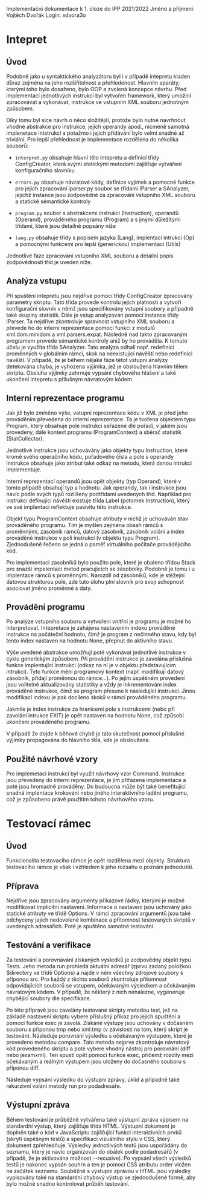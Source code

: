 Implementační dokumentace k 1. úloze do IPP 2021/2022
Jméno a příjmení: Vojtěch Dvořák
Login: xdvora3o

# Intepret

## Úvod
Podobně jako u syntaktického analyzátoru byl i v případě intepretu kladen důraz zejména na jeho rozšiřitelnost a přehledenost. Hlavním aparáty, kterými toho bylo dosaženo, bylo OOP a zvolená koncepce návrhu. Před implementací jednotlivých instrukcí byl vytvořen framework, který umožnil zpracovávat a vykonávat, instrukce ve vstupním XML souboru jednotným způsobem.

Díky tomu byl sice návrh o něco složitější, protože bylo nutné navrhnout vhodné abstrakce pro instrukce, jejich operandy apod., nicméně samotná implenetace intstrukcí a potažmo i jejich přidávání bylo velmi snadné až triviální.
Pro lepší přehlednost je implementace rozdělena do několika souborů:

+ `interpret.py` obsahuje hlavní tělo intepretu a definicí třídy ConfigCreator, která svými statickými metodami zajišťuje vytváření konfiguračního slovníku

+ `errors.py` obsahuje návratové kódy, definice vyjímek a pomocné funkce pro jejich zpracování
iparser.py soubor se třídami IParser a SAnalyzer, jejichž instance jsou zodpovědné za zpracování vstupního XML souboru a statické sémantické kontroly

+ `program.py` soubor s abstrakcemi instrukcí (Instruction), operandů (Operand), prováděného programu (Program) a s jinými důležitými třídami, které jsou detailně popsány níže

+ `lang.py` obsahuje třídy s popisem jazyka (Lang), implentací intrukcí (Op) a pomocnými funkcemi pro lepší (generickou) implementaci (Utils)

Jednotlivé fáze zpracování vstupního XML souboru a detailní popis zodpovědností tříd je uveden níže.

## Analýza vstupu
Při spuštění intepretu jsou nejdříve pomocí třídy ConfigCreator zpracovány parametry skriptu. Tato třída provede kontrolu jejich platnosti a vytvoří konfigurační slovník v němž jsou specifikovány vstupní soubory a případně také skupiny statistik. Dále je vstup analyzován pomocí instance třídy IParser. Ta  nejdříve zkontroluje spravnost vstupního XML souboru a převede ho do interní reprezentace pomocí funkcí z modulů xml.dom.minidom a xml.parsers.expat. Následně nad takto zpracovaným programem provede sémantické kontroly aniž by ho prováděla. K tomuto účelu je využita třída SAnalyzer. Tato analýza odhalí např. redefinici proměnných v globálním rámci, skok na neexistující návěští nebo redefinici navěští. V případě, že je během nějaké fáze tétot vstupní analýzy detekována chyba, je vyhozena výjimka, jež je obsloužena hlavním tělem skriptu. Obsluha výjimky zahrnuje vypsání chybového hlášení a také ukončení intepretu s přílušným návratovým kódem.

## Interní reprezentace programu
Jak již bylo zmíněno výše, vstupní reprezentace kódu v XML je před jeho prováděním převedena do interní reprezentace. Ta je tvořena objektem typu Program, který obsahuje pole instrukcí  seřazené dle pořadí, v jakém jsou provedeny, dále kontext programu (ProgramContext) a sběrač statistik (StatCollector).

Jednotlivé instrukce jsou uchovávány jako objekty typu Instruction, které kromě svého operačního kódu, pořadového čísla a pole s operandy instrukce obsahuje jako atribut také odkaz na metodu, která danou intrukci implementuje.

Interní reprezentací operandů jsou opět objekty (typ Operand), které v tomto případě obsahují typ a hodnotu.
Jak operandy, tak i instrukce jsou navíc podle svých typů rozlišeny podtřídami uvedených tříd. Například pro instrukci definující návěští existuje třída Label (potomek Instruction), který ve své implentaci reflektuje pasivitu této instrukce.

Objekt typu ProgramContext obsahuje atributy v nichž je uchováván stav prováděného programu. Tím je myšlen zejména obsah rámců s proměnnými, zasobník rámců, datový zásobník, zásobník volání a index prováděné instrukce v poli instrukcí (v objektu typu Program). Zjednodušeně řečeno se jedná o paměť virtuálního počítače provádějícího kód.

Pro implementaci zasobníků bylo použito pole, které je obaleno třídou Stack pro snazší impelentaci metod pracujicích se zásobníky.
Podobně je tomu i u implentace rámců s proměnnými. Narozdíl od zásobníků, kde je stěžejní datovou strukturou pole, zde tuto úlohu plní slovník pro svoji schopnost asociovat jméno proměnné s daty.

## Provádění programu
Po analýze vstupního souboru a vytvoření vnitřní je programu je možné ho interpretovat. Intepretace je zahájena nastavením indexu prováděné instrukce na počáteční hodnotu, čímž je program z nečinného stavu, kdy byl tento index nastaven na hodnotu None, přepnut do aktivního stavu.

Výše uvedené abstrakce umožňují poté vykonávat jednotlivé instrukce v cyklu generickým způsobem. 
Při provádění instrukce je zavolána příslušná funkce implentující instrukci (odkaz na ní je v objektu představujícím intrukci). Tyto funkce mění programový kontext (např. modifikují datový zásobník, přidají proměnnou do rámce...). Po jejím úspěšném provedení jsou volitelně aktualizovány statistiky a vždy je inkrementovám index prováděné instrukce, čímž se program přesune k následující instrukci. Jinou modifikací indexu je pak docíleno skoků v rámci prováděného programu.

Jakmile je index instrukce za hranicemi pole s instrukcemi (nebo při zavolání intrukce EXIT) je opět nastaven na hodnotu None, což způsobí ukončení prováděného programu.

V případě že dojde k běhové chybě je tato skutečnost pomocí příslušné výjimky propagována do hlavního těla, kde je obsloužena.

## Použité návrhové vzory
Pro implemetaci instrukcí byl využit návrhový vzor Command. Instrukce jsou převedeny do interní reprezentace, je jim přiřazena implementace a poté jsou hromadně prováděny. Do budoucna může být také benefitující snadná implentace krokování nebo jiného interaktivního ladění programu, což je způsobeno právě použitím tohoto návrhového vzoru.

# Testovací rámec

## Úvod
Funkcionalita testovacího rámce je opět rozdělena mezi objekty. Struktura testovacího rámce je však i vzhledem k jeho rozsahu o poznání jednodušší.

## Příprava
Nejdříve jsou zpracovány argumenty příkazové řádky, kterými je možné modifikovat implicitní nastavení. Informace o nastavení jsou uchovány jako statické atributy ve třídě Options. V rámci zpracování argumentů jsou také odchyceny jejich nedovolené kombinace a přítomnost testovaných skriptů v uvedených adresářích. Poté je spuštěno samotné testování.

## Testování a verifikace
Za testování a porovnávání získaných výsledků je zodpovědný objekt typu Tests. Jeho metoda run prohledá aktuální adresář (zprvu zadaný položkou $directory ve třídě Options) a najde v něm všechny zdrojové soubory s příponou src. Pro každý z těchto souborů zkontroluje přítomnost odpovídajících souborů se vstupem, očekávaným výsledkem a očekávaným návratovým kódem. V případě, že některý z nich nenalezne, vygeneruje chybějící soubory dle specifikace.

Po této přípravě jsou zavolány testované skripty metodou test, jež na základě nastavení skriptu vybere příslušný příkaz pro jejich spuštění a pomocí funkce exec je zavolá. Získané výstupy jsou uchovány v dočasném souboru s příponou tmp nebo xml.tmp (v závislosti na tom, který skript je testován).
Následuje porovnání výsledku s očekávaným výstupem, které je provedeno metodou compare. Tato metoda nejprve zkontroluje návratový kód provedeného skriptu a poté vybere vhodný nástroj pro porovnání (diff nebo jexamxml). Ten spustí opět pomocí funkce exec, přičemž rozdíly mezi očekávaným a reálným výstupem jsou uloženy do dočasného souboru s příponou diff.

Následuje vypsání výsledku do výstupní zprávy, úklid a případně také rekurzivní volání metody run pro podadresáře.

## Výstupní zpráva
Během testování je průběžně vytvářena také výstupní zpráva výpisem na standardní výstup, který zajišťuje třída HTML. Výstupní dokument je doplněn také o kód v JavaScriptu zajišťující funkci interaktivních prvků (skrytí úspěšným testů) a specifikaci vizuálního stylu v CSS, který dokument zpřehledňuje. Výsledky jednotlivých testů jsou uspořádány do seznamu, který je navíc organizován do obálek podle podadresářů (v případě, že je aktivována možnost --recusive). Po vypsání všech výsledků testů je nakonec vypsán souhrn a ten je pomocí CSS atributu order vložen na začátek seznamu.
Souběžně s výstupní zprávou v HTML jsou výsledky vypisovány také na standardní chybový výstup ve zjednodušené formě, aby bylo možné snadno kontrolovat průběh testování.


